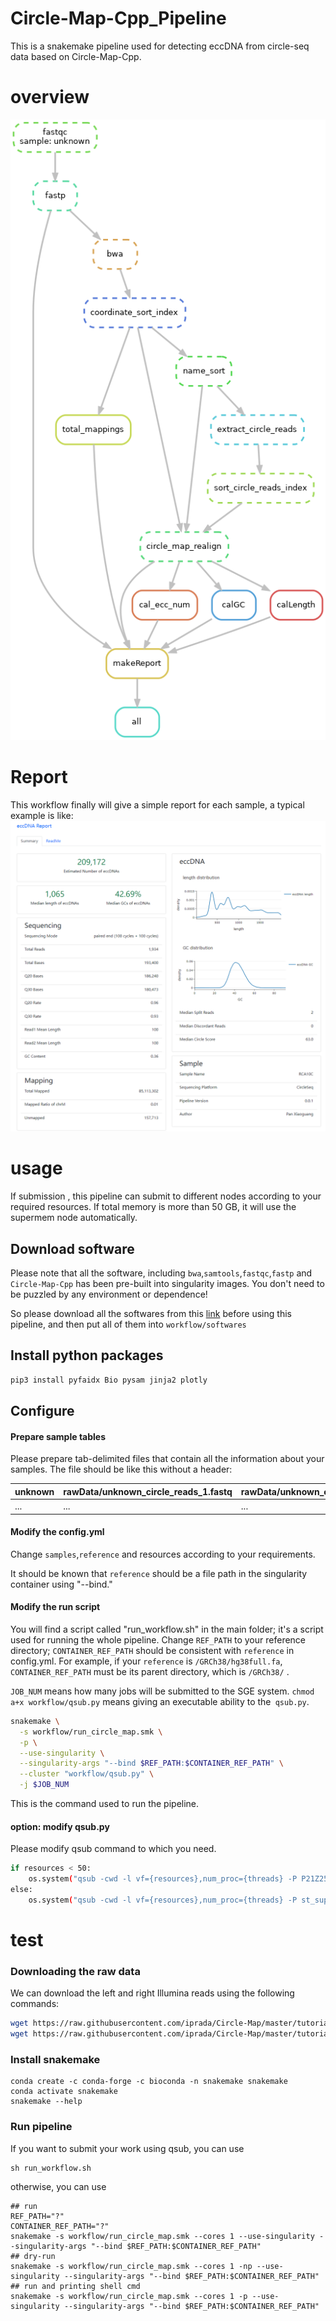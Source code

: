 # Circle-Map-Cpp_Pipeline
This is a snakemake pipeline used for detecting eccDNA from circle-seq data based on Circle-Map-Cpp.
# overview
![workflow](https://github.com/panxiaoguang/Circle-Map-Cpp_Pipeline/blob/main/myWorkFlow.png)
# Report
This workflow finally will give a simple report for each sample, a typical example is like:
![report](https://github.com/panxiaoguang/Circle-Map-Cpp_Pipeline/blob/main/exampleReport.png)
# usage
If submission , this pipeline can submit to different nodes according to your required resources. If total memory is more than 50 GB, it will use the supermem node automatically.

## Download software
Please note that all the software, including `bwa`,`samtools`,`fastqc`,`fastp` and `Circle-Map-Cpp` has been pre-built into singularity images. You don't need to be puzzled by any environment or dependence!

So please download all the softwares from this [link](https://bgitech-my.sharepoint.com/:f:/g/personal/panxiaoguang_genomics_cn/EgR6UVyGBPpBqZ4Rw8pkeYkBMno6UiRg1UTmSxDc4om6jg?e=mAbytU) before using this pipeline, and then 
put all of them into `workflow/softwares`
## Install python packages

```bash
pip3 install pyfaidx Bio pysam jinja2 plotly
```

## Configure 

#### Prepare sample tables 

Please prepare tab-delimited files that contain all the information about your samples. The file should be like this without a header:

|  unknown |  rawData/unknown_circle_reads_1.fastq |  rawData/unknown_circle_reads_2.fastq |
| ------------ | ------------ | ------------ |
|  ... | ...  |  ... |

#### Modify the config.yml

Change `samples`,`reference` and resources according to your requirements.

It should be known that `reference` should be a file path in the singularity container using "--bind."

#### Modify the run script

You will find a script called "run_workflow.sh" in the main folder; it's a script used for running the whole pipeline. Change `REF_PATH` to your reference directory; `CONTAINER_REF_PATH` should be consistent with
`reference` in config.yml. For example, if your `reference` is `/GRCh38/hg38full.fa`, `CONTAINER_REF_PATH` must be its parent directory, which is `/GRCh38/` .

`JOB_NUM` means how many jobs will be submitted to the SGE system.
`chmod a+x workflow/qsub.py` means giving an executable ability to the` qsub.py`.

```bash
snakemake \
  -s workflow/run_circle_map.smk \
  -p \
  --use-singularity \
  --singularity-args "--bind $REF_PATH:$CONTAINER_REF_PATH" \
  --cluster "workflow/qsub.py" \
  -j $JOB_NUM
  ```
  
This is the command used to run the pipeline.

#### option: modify qsub.py

Please modify qsub command to which you need.

```bash
if resources < 50:
    os.system("qsub -cwd -l vf={resources},num_proc={threads} -P P21Z25400N0107 -q st.q {script}".format(resources = resources, threads=threads, script=jobscript))
else:
    os.system("qsub -cwd -l vf={resources},num_proc={threads} -P st_supermem -q st_supermem.q {script}".format(resources = resources, threads=threads, script=jobscript))
```

# test

### Downloading the raw data

We can download the left and right Illumina reads using the following commands:

```bash
wget https://raw.githubusercontent.com/iprada/Circle-Map/master/tutorial/unknown_circle_reads_1.fastq
wget https://raw.githubusercontent.com/iprada/Circle-Map/master/tutorial/unknown_circle_reads_2.fastq
```
### Install snakemake

```
conda create -c conda-forge -c bioconda -n snakemake snakemake
conda activate snakemake
snakemake --help
```

### Run pipeline

If you want to submit your work using qsub, you can use 

```
sh run_workflow.sh
```
otherwise, you can use

```
## run
REF_PATH="?"
CONTAINER_REF_PATH="?"
snakemake -s workflow/run_circle_map.smk --cores 1 --use-singularity --singularity-args "--bind $REF_PATH:$CONTAINER_REF_PATH"
## dry-run
snakemake -s workflow/run_circle_map.smk --cores 1 -np --use-singularity --singularity-args "--bind $REF_PATH:$CONTAINER_REF_PATH"
## run and printing shell cmd
snakemake -s workflow/run_circle_map.smk --cores 1 -p --use-singularity --singularity-args "--bind $REF_PATH:$CONTAINER_REF_PATH"
```
